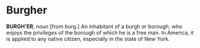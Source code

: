 # Burgher

**BURGH'ER**, _noun_ \[from burg.\] An inhabitant of a burgh or borough, who enjoys the privileges of the borough of which he is a free man. In America, it is applied to any native citizen, especially in the state of New York.